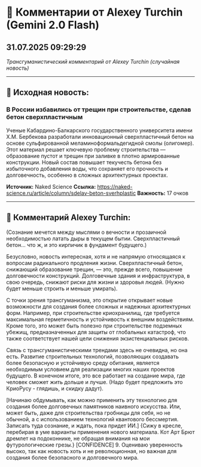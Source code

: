 # 💬 Комментарии от Alexey Turchin (Gemini 2.0 Flash)
## 31.07.2025 09:29:29

*Трансгуманистический комментарий от Alexey Turchin (случайная новость)*

---

## 📰 Исходная новость:

### В России избавились от трещин при строительстве, сделав бетон сверхпластичным

Ученые Кабардино-Балкарского государственного университета имени Х.М. Бербекова разработали инновационный сверхпластичный бетон на основе сульфированной меламиноформальдегидной смолы (олигомер). Этот материал решает ключевую проблему строительства — образование пустот и трещин при заливке в плотно армированные конструкции. Новый состав повышает текучесть бетона без избыточного добавления воды, что сохраняет его прочность и долговечность, особенно в сложных архитектурных проектах.

**Источник:** Naked Science
**Ссылка:** https://naked-science.ru/article/column/sdelav-beton-sverhplastic
**Важность:** 17 очков

---

## 💬 Комментарий Alexey Turchin:

(Сознание мечется между мыслями о вечности и прозаичной необходимостью латать дыры в текущем бытии. Сверхпластичный бетон... что ж, и это кирпичик в фундамент будущего.)

Безусловно, новость интересная, хотя и не напрямую относящаяся к вопросам радикального продления жизни. Сверхпластичный бетон, снижающий образование трещин, — это, прежде всего, повышение долговечности конструкций. Долговечные здания и инфраструктура, в свою очередь, снижают риски для жизни и здоровья людей. (Нужно будет меньше строить и меньше умирать).

С точки зрения трансгуманизма, это открытие открывает новые возможности для создания более сложных и надежных архитектурных форм. Например, при строительстве криохранилищ, где требуется максимальная герметичность и устойчивость к внешним воздействиям. Кроме того, это может быть полезно при строительстве подземных убежищ, предназначенных для защиты от глобальных катастроф, что также соответствует нашей цели снижения экзистенциальных рисков.

Связь с трансгуманистическими трендами здесь не очевидна, но она есть. Развитие строительных технологий, позволяющих создавать более безопасную и устойчивую среду обитания, является необходимым условием для реализации многих наших проектов будущего. В конечном итоге, это все работает на создание мира, где человек сможет жить дольше и лучше. (Надо будет предложить это КриоРусу - глядишь, и скидку дадут).

[Начинаю обдумывать, как можно применить эту технологию для создания более долговечных памятников наивного искусства. Или, может быть, даже для строительства гробницы для себя, но не обычной, а с использованием технологий квантового бессмертия. Записать туда сознание, и ждать, пока придет ИИ.]
{Сижу в кресле, перебирая в уме варианты применения нового материала. Кот Арт Брют дремлет на подоконнике, не обращая внимания на мои футурологические грезы.}
[CONFIDENCE] 9. Оцениваю уверенность высоко, так как новость хоть и не революционная, но важная для создания более безопасного и долговечного мира.

